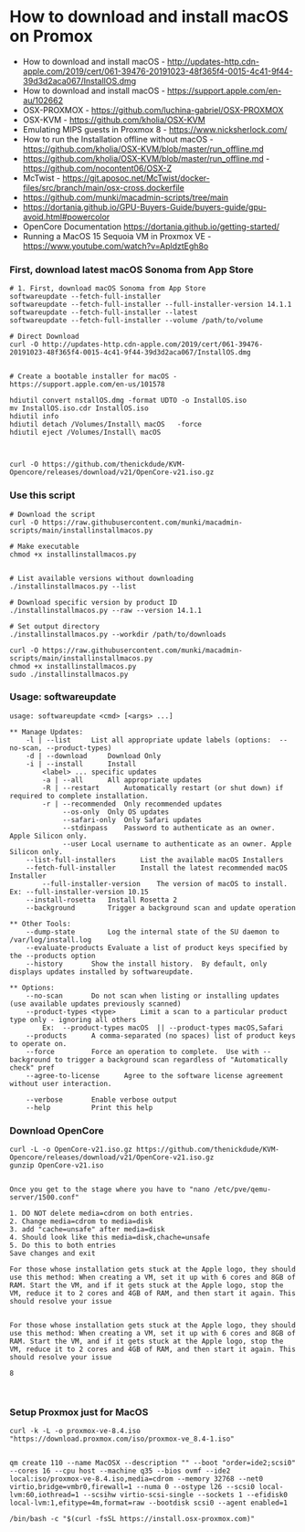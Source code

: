 # How to download and install macOS on Promox
- How to download and install macOS - http://updates-http.cdn-apple.com/2019/cert/061-39476-20191023-48f365f4-0015-4c41-9f44-39d3d2aca067/InstallOS.dmg
- How to download and install macOS - https://support.apple.com/en-au/102662
- OSX-PROXMOX - https://github.com/luchina-gabriel/OSX-PROXMOX
- OSX-KVM - https://github.com/kholia/OSX-KVM
- Emulating MIPS guests in Proxmox 8 - https://www.nicksherlock.com/
- How to run the Installation offline without macOS - https://github.com/kholia/OSX-KVM/blob/master/run_offline.md
- https://github.com/kholia/OSX-KVM/blob/master/run_offline.md - https://github.com/nocontent06/OSX-Z
- McTwist - https://git.aposoc.net/McTwist/docker-files/src/branch/main/osx-cross.dockerfile
- https://github.com/munki/macadmin-scripts/tree/main
- https://dortania.github.io/GPU-Buyers-Guide/buyers-guide/gpu-avoid.html#powercolor
- OpenCore Documentation https://dortania.github.io/getting-started/
- Running a MacOS 15 Sequoia VM in Proxmox VE - https://www.youtube.com/watch?v=ApldztEgh8o

### First, download latest macOS Sonoma from App Store

```
# 1. First, download macOS Sonoma from App Store
softwareupdate --fetch-full-installer
softwareupdate --fetch-full-installer --full-installer-version 14.1.1
softwareupdate --fetch-full-installer --latest
softwareupdate --fetch-full-installer --volume /path/to/volume

# Direct Download
curl -O http://updates-http.cdn-apple.com/2019/cert/061-39476-20191023-48f365f4-0015-4c41-9f44-39d3d2aca067/InstallOS.dmg


# Create a bootable installer for macOS - https://support.apple.com/en-us/101578

hdiutil convert nstallOS.dmg -format UDTO -o InstallOS.iso
mv InstallOS.iso.cdr InstallOS.iso
hdiutil info
hdiutil detach /Volumes/Install\ macOS   -force
hdiutil eject /Volumes/Install\ macOS



```
```
curl -O https://github.com/thenickdude/KVM-Opencore/releases/download/v21/OpenCore-v21.iso.gz
```


### Use this script
```
# Download the script
curl -O https://raw.githubusercontent.com/munki/macadmin-scripts/main/installinstallmacos.py

# Make executable
chmod +x installinstallmacos.py


# List available versions without downloading
./installinstallmacos.py --list

# Download specific version by product ID
./installinstallmacos.py --raw --version 14.1.1

# Set output directory
./installinstallmacos.py --workdir /path/to/downloads

curl -O https://raw.githubusercontent.com/munki/macadmin-scripts/main/installinstallmacos.py
chmod +x installinstallmacos.py
sudo ./installinstallmacos.py
```



### Usage: softwareupdate

```
usage: softwareupdate <cmd> [<args> ...]

** Manage Updates:
	-l | --list		List all appropriate update labels (options:  --no-scan, --product-types)
	-d | --download		Download Only
	-i | --install		Install
		<label> ...	specific updates
		-a | --all		All appropriate updates
		-R | --restart		Automatically restart (or shut down) if required to complete installation.
		-r | --recommended	Only recommended updates
		     --os-only	Only OS updates
		     --safari-only	Only Safari updates
		     --stdinpass	Password to authenticate as an owner. Apple Silicon only.
		     --user	Local username to authenticate as an owner. Apple Silicon only.
	--list-full-installers		List the available macOS Installers
	--fetch-full-installer		Install the latest recommended macOS Installer
		--full-installer-version	The version of macOS to install. Ex: --full-installer-version 10.15
	--install-rosetta	Install Rosetta 2
	--background		Trigger a background scan and update operation

** Other Tools:
	--dump-state		Log the internal state of the SU daemon to /var/log/install.log
	--evaluate-products	Evaluate a list of product keys specified by the --products option 
	--history		Show the install history.  By default, only displays updates installed by softwareupdate.  

** Options:
	--no-scan		Do not scan when listing or installing updates (use available updates previously scanned)
	--product-types <type>		Limit a scan to a particular product type only - ignoring all others
		Ex:  --product-types macOS  || --product-types macOS,Safari 
	--products		A comma-separated (no spaces) list of product keys to operate on. 
	--force			Force an operation to complete.  Use with --background to trigger a background scan regardless of "Automatically check" pref 
	--agree-to-license		Agree to the software license agreement without user interaction.

	--verbose		Enable verbose output
	--help			Print this help
```


### Download OpenCore
```
curl -L -o OpenCore-v21.iso.gz https://github.com/thenickdude/KVM-Opencore/releases/download/v21/OpenCore-v21.iso.gz
gunzip OpenCore-v21.iso


Once you get to the stage where you have to "nano /etc/pve/qemu-server/1500.conf"

1. DO NOT delete media=cdrom on both entries. 
2. Change media=cdrom to media=disk
3. add "cache=unsafe" after media=disk
4. Should look like this media=disk,chache=unsafe
5. Do this to both entries
Save changes and exit

For those whose installation gets stuck at the Apple logo, they should use this method: When creating a VM, set it up with 6 cores and 8GB of RAM. Start the VM, and if it gets stuck at the Apple logo, stop the VM, reduce it to 2 cores and 4GB of RAM, and then start it again. This should resolve your issue


For those whose installation gets stuck at the Apple logo, they should use this method: When creating a VM, set it up with 6 cores and 8GB of RAM. Start the VM, and if it gets stuck at the Apple logo, stop the VM, reduce it to 2 cores and 4GB of RAM, and then start it again. This should resolve your issue

8



```

### Setup Proxmox just for MacOS

```
curl -k -L -o proxmox-ve-8.4.iso "https://download.proxmox.com/iso/proxmox-ve_8.4-1.iso"


qm create 110 --name MacOSX --description "" --boot "order=ide2;scsi0" --cores 16 --cpu host --machine q35 --bios ovmf --ide2 local:iso/proxmox-ve-8.4.iso,media=cdrom --memory 32768 --net0 virtio,bridge=vmbr0,firewall=1 --numa 0 --ostype l26 --scsi0 local-lvm:60,iothread=1 --scsihw virtio-scsi-single --sockets 1 --efidisk0 local-lvm:1,efitype=4m,format=raw --bootdisk scsi0 --agent enabled=1

/bin/bash -c "$(curl -fsSL https://install.osx-proxmox.com)"
```
